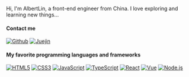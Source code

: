 Hi, I'm AlbertLin, a front-end engineer from China. I love exploring and learning new things...

#### Contact me

[![Github](https://img.shields.io/badge/Github-AlbertLin0923-green?style=social&logo=GitHub)](https://github.com/AlbertLin0923) [![Juejin](https://img.shields.io/badge/稀土掘金-fanyyy-green?style=social)](https://juejin.cn/user/2788017217995838)

#### My favorite programming languages and frameworks

[![HTML5](https://img.shields.io/badge/-HTML5-E34F26?style=flat&logo=html5&logoColor=ffffff)](https://developer.mozilla.org/en-US/docs/Web/HTML) [![CSS3](https://img.shields.io/badge/-CSS3-1572B6?style=flat&logo=css3&logoColor=ffffff)](https://developer.mozilla.org/en-US/docs/Web/CSS) [![JavaScript](https://img.shields.io/badge/-JavaScript-F7DF1E?style=flat&logo=javascript&logoColor=ffffff)](https://developer.mozilla.org/en-US/docs/Web/JavaScript) [![TypeScript](https://img.shields.io/badge/-TypeScript-3178C6?style=flat&logo=TypeScript&logoColor=ffffff)](https://www.typescriptlang.org/) [![React](https://img.shields.io/badge/-React-%2320232A?style=flat&logo=react)](https://react.dev/) [![Vue](https://img.shields.io/badge/-Vue.js-white?style=flat&logo=Vue.js)](https://vuejs.org/) [![Node.js](https://img.shields.io/badge/-Node.js-339933?style=flat&logo=node.js&logoColor=ffffff)](https://nodejs.org/en)
